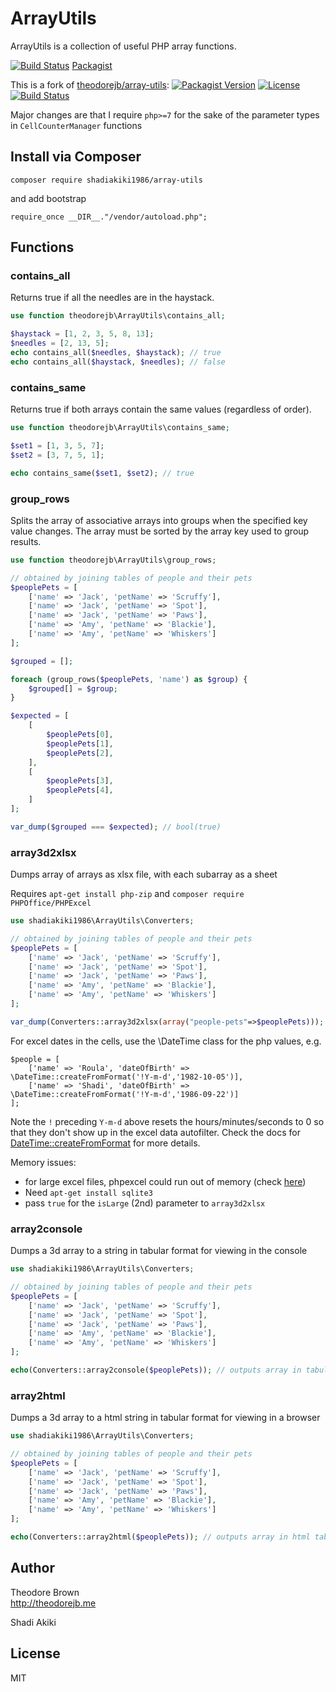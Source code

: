 # ArrayUtils

ArrayUtils is a collection of useful PHP array functions.

[![Build Status](https://travis-ci.org/shadiakiki1986/php-array-utils.svg?branch=master)](https://travis-ci.org/shadiakiki1986/php-array-utils)
[Packagist](https://packagist.org/packages/shadiakiki1986/array-utils)


This is a fork of [theodorejb/array-utils](https://github.com/theodorejb/array-utils):
[![Packagist Version](https://img.shields.io/packagist/v/theodorejb/array-utils.svg)](https://packagist.org/packages/theodorejb/array-utils) [![License](https://img.shields.io/packagist/l/theodorejb/array-utils.svg)](https://packagist.org/packages/theodorejb/array-utils) [![Build Status](https://travis-ci.org/theodorejb/array-utils.svg?branch=master)](https://travis-ci.org/theodorejb/array-utils)


Major changes are that I require `php>=7` for the sake of the parameter types in `CellCounterManager` functions


## Install via Composer

`composer require shadiakiki1986/array-utils`

and add bootstrap

`require_once __DIR__."/vendor/autoload.php";`

## Functions

### contains_all

Returns true if all the needles are in the haystack.

```php
use function theodorejb\ArrayUtils\contains_all;

$haystack = [1, 2, 3, 5, 8, 13];
$needles = [2, 13, 5];
echo contains_all($needles, $haystack); // true
echo contains_all($haystack, $needles); // false
```

### contains_same

Returns true if both arrays contain the same values (regardless of order).

```php
use function theodorejb\ArrayUtils\contains_same;

$set1 = [1, 3, 5, 7];
$set2 = [3, 7, 5, 1];

echo contains_same($set1, $set2); // true
```

### group_rows

Splits the array of associative arrays into groups when the specified key value changes.
The array must be sorted by the array key used to group results.

```php
use function theodorejb\ArrayUtils\group_rows;

// obtained by joining tables of people and their pets
$peoplePets = [
    ['name' => 'Jack', 'petName' => 'Scruffy'],
    ['name' => 'Jack', 'petName' => 'Spot'],
    ['name' => 'Jack', 'petName' => 'Paws'],
    ['name' => 'Amy', 'petName' => 'Blackie'],
    ['name' => 'Amy', 'petName' => 'Whiskers']
];

$grouped = [];

foreach (group_rows($peoplePets, 'name') as $group) {
    $grouped[] = $group;
}

$expected = [
    [
        $peoplePets[0],
        $peoplePets[1],
        $peoplePets[2],
    ],
    [
        $peoplePets[3],
        $peoplePets[4],
    ]
];

var_dump($grouped === $expected); // bool(true)
```

### array3d2xlsx

Dumps array of arrays as xlsx file, with each subarray as a sheet

Requires `apt-get install php-zip` and `composer require PHPOffice/PHPExcel`

```php
use shadiakiki1986\ArrayUtils\Converters;

// obtained by joining tables of people and their pets
$peoplePets = [
    ['name' => 'Jack', 'petName' => 'Scruffy'],
    ['name' => 'Jack', 'petName' => 'Spot'],
    ['name' => 'Jack', 'petName' => 'Paws'],
    ['name' => 'Amy', 'petName' => 'Blackie'],
    ['name' => 'Amy', 'petName' => 'Whiskers']
];

var_dump(Converters::array3d2xlsx(array("people-pets"=>$peoplePets))); // returns path to xlsx filename in temporary directory
```

For excel dates in the cells, use the \DateTime class for the php values, e.g.
```
$people = [
    ['name' => 'Roula', 'dateOfBirth' => \DateTime::createFromFormat('!Y-m-d','1982-10-05')],
    ['name' => 'Shadi', 'dateOfBirth' => \DateTime::createFromFormat('!Y-m-d','1986-09-22')]
];
```
Note the `!` preceding `Y-m-d` above resets the hours/minutes/seconds to 0 so that they don't show up in the excel data autofilter.
Check the docs for [DateTime::createFromFormat](http://php.net/manual/en/datetime.createfromformat.php) for more details.

Memory issues:
* for large excel files, phpexcel could run out of memory (check [here](https://github.com/PHPOffice/PHPExcel/blob/1c8c2379ccf5ab9dd7cb46be965821d22173bcf4/Documentation/markdown/Overview/04-Configuration-Settings.md))
* Need `apt-get install sqlite3`
* pass `true` for the `isLarge` (2nd) parameter to `array3d2xlsx`

### array2console

Dumps a 3d array to a string in tabular format for viewing in the console

```php
use shadiakiki1986\ArrayUtils\Converters;

// obtained by joining tables of people and their pets
$peoplePets = [
    ['name' => 'Jack', 'petName' => 'Scruffy'],
    ['name' => 'Jack', 'petName' => 'Spot'],
    ['name' => 'Jack', 'petName' => 'Paws'],
    ['name' => 'Amy', 'petName' => 'Blackie'],
    ['name' => 'Amy', 'petName' => 'Whiskers']
];

echo(Converters::array2console($peoplePets)); // outputs array in tabular format
```

### array2html

Dumps a 3d array to a html string in tabular format for viewing in a browser

```php
use shadiakiki1986\ArrayUtils\Converters;

// obtained by joining tables of people and their pets
$peoplePets = [
    ['name' => 'Jack', 'petName' => 'Scruffy'],
    ['name' => 'Jack', 'petName' => 'Spot'],
    ['name' => 'Jack', 'petName' => 'Paws'],
    ['name' => 'Amy', 'petName' => 'Blackie'],
    ['name' => 'Amy', 'petName' => 'Whiskers']
];

echo(Converters::array2html($peoplePets)); // outputs array in html table
```

## Author

Theodore Brown  
<http://theodorejb.me>

Shadi Akiki

## License

MIT

